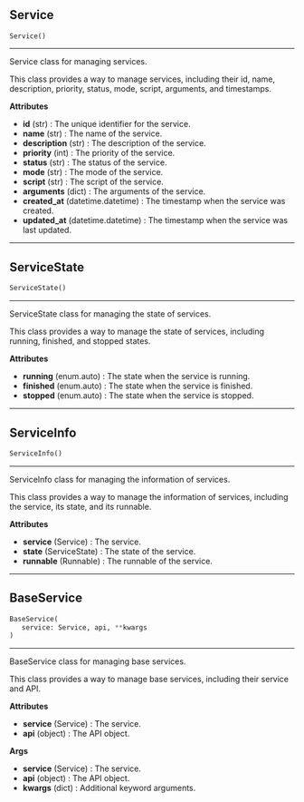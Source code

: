 #


## Service
```python 
Service()
```


---
Service class for managing services.

This class provides a way to manage services, including their id, name, description, priority, status, mode, script, arguments, and timestamps.


**Attributes**

* **id** (str) : The unique identifier for the service.
* **name** (str) : The name of the service.
* **description** (str) : The description of the service.
* **priority** (int) : The priority of the service.
* **status** (str) : The status of the service.
* **mode** (str) : The mode of the service.
* **script** (str) : The script of the service.
* **arguments** (dict) : The arguments of the service.
* **created_at** (datetime.datetime) : The timestamp when the service was created.
* **updated_at** (datetime.datetime) : The timestamp when the service was last updated.


----


## ServiceState
```python 
ServiceState()
```


---
ServiceState class for managing the state of services.

This class provides a way to manage the state of services, including running, finished, and stopped states.


**Attributes**

* **running** (enum.auto) : The state when the service is running.
* **finished** (enum.auto) : The state when the service is finished.
* **stopped** (enum.auto) : The state when the service is stopped.


----


## ServiceInfo
```python 
ServiceInfo()
```


---
ServiceInfo class for managing the information of services.

This class provides a way to manage the information of services, including the service, its state, and its runnable.


**Attributes**

* **service** (Service) : The service.
* **state** (ServiceState) : The state of the service.
* **runnable** (Runnable) : The runnable of the service.


----


## BaseService
```python 
BaseService(
   service: Service, api, **kwargs
)
```


---
BaseService class for managing base services.

This class provides a way to manage base services, including their service and API.


**Attributes**

* **service** (Service) : The service.
* **api** (object) : The API object.


**Args**

* **service** (Service) : The service.
* **api** (object) : The API object.
* **kwargs** (dict) : Additional keyword arguments.

